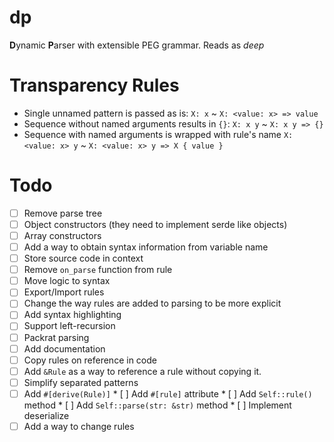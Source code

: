 # dp
**D**ynamic **P**arser with extensible PEG grammar. Reads as *deep*

# Transparency Rules
* Single unnamed pattern is passed as is:
  `X: x` ~ `X: <value: x> => value`
* Sequence without named arguments results in `{}`:
  `X: x y` ~ `X: x y => {}`
* Sequence with named arguments is wrapped with rule's name
  `X: <value: x> y` ~ `X: <value: x> y => X { value }`


# Todo
* [ ] Remove parse tree
* [ ] Object constructors (they need to implement serde like objects)
* [ ] Array constructors
* [ ] Add a way to obtain syntax information from variable name
* [ ] Store source code in context
* [ ] Remove `on_parse` function from rule
* [ ] Move logic to syntax
* [ ] Export/Import rules
* [ ] Change the way rules are added to parsing to be more explicit
* [ ] Add syntax highlighting
* [ ] Support left-recursion
* [ ] Packrat parsing
* [ ] Add documentation
* [ ] Copy rules on reference in code
* [ ] Add `&Rule` as a way to reference a rule without copying it.
* [ ] Simplify separated patterns
* [ ] Add `#[derive(Rule)]`
      * [ ] Add `#[rule]` attribute
	  * [ ] Add `Self::rule()` method
	  * [ ] Add `Self::parse(str: &str)` method
      * [ ] Implement deserialize
* [ ] Add a way to change rules